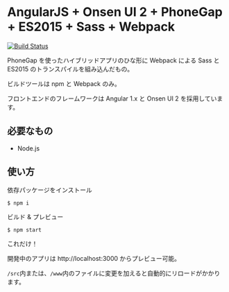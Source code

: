 # AngularJS + Onsen UI 2 + PhoneGap + ES2015 + Sass + Webpack
[![Build Status][travis-ci-img]][travis-ci-url]

PhoneGap を使ったハイブリッドアプリのひな形に Webpack による Sass と ES2015 のトランスパイルを組み込んだもの。

ビルドツールは npm と Webpack のみ。

フロントエンドのフレームワークは Angular 1.x と Onsen UI 2 を採用しています。

## 必要なもの
- Node.js

## 使い方
依存パッケージをインストール
```
$ npm i
```

ビルド & プレビュー
```
$ npm start
```
これだけ！

開発中のアプリは http://localhost:3000 からプレビュー可能。

`/src`内または、`/www`内のファイルに変更を加えると自動的にリロードがかかります。

[travis-ci-img]: https://travis-ci.org/phonegap/phonegap-cli.svg?branch=master
[travis-ci-url]: http://travis-ci.org/phonegap/phonegap-cli
